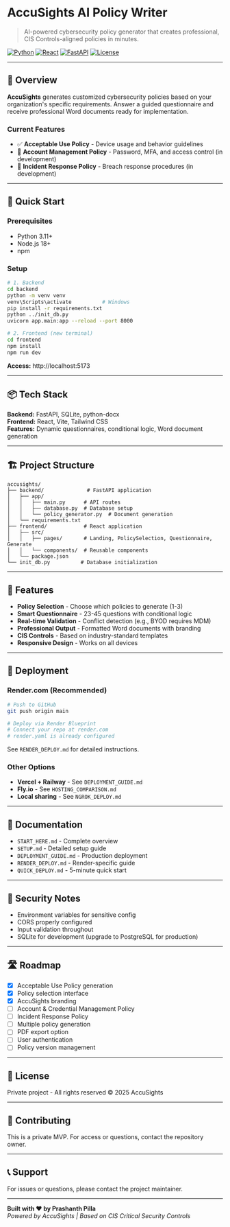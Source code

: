 # AccuSights AI Policy Writer

> AI-powered cybersecurity policy generator that creates professional, CIS Controls-aligned policies in minutes.

[![Python](https://img.shields.io/badge/Python-3.11+-blue)](https://www.python.org/)
[![React](https://img.shields.io/badge/React-18.2-61dafb)](https://reactjs.org/)
[![FastAPI](https://img.shields.io/badge/FastAPI-0.115-009688)](https://fastapi.tiangolo.com/)
[![License](https://img.shields.io/badge/License-Private-red)]()

---

## 🎯 Overview

**AccuSights** generates customized cybersecurity policies based on your organization's specific requirements. Answer a guided questionnaire and receive professional Word documents ready for implementation.

### Current Features

- ✅ **Acceptable Use Policy** - Device usage and behavior guidelines
- 🚧 **Account Management Policy** - Password, MFA, and access control (in development)
- 🚧 **Incident Response Policy** - Breach response procedures (in development)

---

## 🚀 Quick Start

### Prerequisites

- Python 3.11+
- Node.js 18+
- npm

### Setup

```bash
# 1. Backend
cd backend
python -m venv venv
venv\Scripts\activate          # Windows
pip install -r requirements.txt
python ../init_db.py
uvicorn app.main:app --reload --port 8000

# 2. Frontend (new terminal)
cd frontend
npm install
npm run dev
```

**Access:** http://localhost:5173

---

## 📦 Tech Stack

**Backend:** FastAPI, SQLite, python-docx  
**Frontend:** React, Vite, Tailwind CSS  
**Features:** Dynamic questionnaires, conditional logic, Word document generation

---

## 🏗️ Project Structure

```
accusights/
├── backend/              # FastAPI application
│   ├── app/
│   │   ├── main.py      # API routes
│   │   ├── database.py  # Database setup
│   │   └── policy_generator.py  # Document generation
│   └── requirements.txt
├── frontend/            # React application
│   ├── src/
│   │   ├── pages/       # Landing, PolicySelection, Questionnaire, Generate
│   │   └── components/  # Reusable components
│   └── package.json
└── init_db.py          # Database initialization
```

---

## 🎨 Features

- **Policy Selection** - Choose which policies to generate (1-3)
- **Smart Questionnaire** - 23-45 questions with conditional logic
- **Real-time Validation** - Conflict detection (e.g., BYOD requires MDM)
- **Professional Output** - Formatted Word documents with branding
- **CIS Controls** - Based on industry-standard templates
- **Responsive Design** - Works on all devices

---

## 🚢 Deployment

### Render.com (Recommended)

```bash
# Push to GitHub
git push origin main

# Deploy via Render Blueprint
# Connect your repo at render.com
# render.yaml is already configured
```

See `RENDER_DEPLOY.md` for detailed instructions.

### Other Options

- **Vercel + Railway** - See `DEPLOYMENT_GUIDE.md`
- **Fly.io** - See `HOSTING_COMPARISON.md`
- **Local sharing** - See `NGROK_DEPLOY.md`

---

## 📖 Documentation

- `START_HERE.md` - Complete overview
- `SETUP.md` - Detailed setup guide
- `DEPLOYMENT_GUIDE.md` - Production deployment
- `RENDER_DEPLOY.md` - Render-specific guide
- `QUICK_DEPLOY.md` - 5-minute quick start

---

## 🔐 Security Notes

- Environment variables for sensitive config
- CORS properly configured
- Input validation throughout
- SQLite for development (upgrade to PostgreSQL for production)

---

## 🛣️ Roadmap

- [x] Acceptable Use Policy generation
- [x] Policy selection interface
- [x] AccuSights branding
- [ ] Account & Credential Management Policy
- [ ] Incident Response Policy
- [ ] Multiple policy generation
- [ ] PDF export option
- [ ] User authentication
- [ ] Policy version management

---

## 📄 License

Private project - All rights reserved © 2025 AccuSights

---

## 🤝 Contributing

This is a private MVP. For access or questions, contact the repository owner.

---

## 📞 Support

For issues or questions, please contact the project maintainer.

---

**Built with ❤️ by Prashanth Pilla**  
*Powered by AccuSights | Based on CIS Critical Security Controls*

